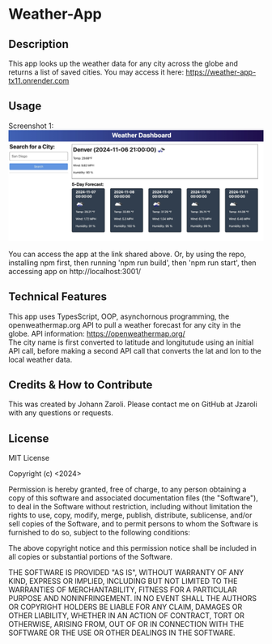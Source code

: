 # Weather-App

## Description
This app looks up the weather data for any city across the globe and returns a list of saved cities. You may access it here: https://weather-app-tx11.onrender.com 

## Usage
Screenshot 1:  
![screenshot1](./images/screenshot1.jpg)  

You can access the app at the link shared above. Or, by using the repo, installing npm first, then running 'npm run build', then 'npm run start', then accessing app on http://localhost:3001/

## Technical Features
This app uses TypesScript, OOP, asynchornous programming, the openweathermap.org API to pull a weather forecast for any city in the globe. API information: https://openweathermap.org/   
The city name is first converted to latitude and longitutude using an initial API call, before making a second API call that converts the lat and lon to the local weather data.  

## Credits & How to Contribute
This was created by Johann Zaroli. Please contact me on GitHub at Jzaroli with any questions or requests.

## License
MIT License

Copyright (c) <2024>

Permission is hereby granted, free of charge, to any person obtaining a copy of this software and associated documentation files (the "Software"), to deal in the Software without restriction, including without limitation the rights to use, copy, modify, merge, publish, distribute, sublicense, and/or sell copies of the Software, and to permit persons to whom the Software is furnished to do so, subject to the following conditions:

The above copyright notice and this permission notice shall be included in all copies or substantial portions of the Software.

THE SOFTWARE IS PROVIDED "AS IS", WITHOUT WARRANTY OF ANY KIND, EXPRESS OR IMPLIED, INCLUDING BUT NOT LIMITED TO THE WARRANTIES OF MERCHANTABILITY, FITNESS FOR A PARTICULAR PURPOSE AND NONINFRINGEMENT. IN NO EVENT SHALL THE AUTHORS OR COPYRIGHT HOLDERS BE LIABLE FOR ANY CLAIM, DAMAGES OR OTHER LIABILITY, WHETHER IN AN ACTION OF CONTRACT, TORT OR OTHERWISE, ARISING FROM, OUT OF OR IN CONNECTION WITH THE SOFTWARE OR THE USE OR OTHER DEALINGS IN THE SOFTWARE.